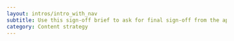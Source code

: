 ```yaml
---
layout: intros/intro_with_nav
subtitle: Use this sign-off brief to ask for final sign-off from the approver. Ensure you select all the supporting checks as having been done.
category: Content strategy
---
```


